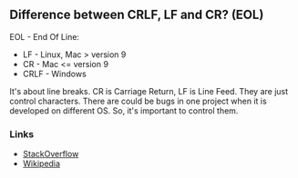 ## Difference between CRLF, LF and CR? (EOL)

EOL - End Of Line:
- LF - Linux, Mac > version 9
- CR - Mac <= version 9
- CRLF - Windows

It's about line breaks. CR is Carriage Return, LF is Line Feed. They are just control characters. There are could be bugs in one project when it is developed on different OS. So, it's important to control them.

### Links

- [StackOverflow](https://stackoverflow.com/questions/1552749/difference-between-cr-lf-lf-and-cr-line-break-types)
- [Wikipedia](https://en.wikipedia.org/wiki/Newline)
